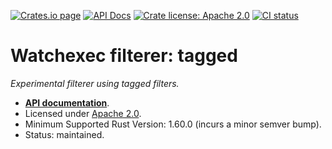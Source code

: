 [![Crates.io page](https://badgen.net/crates/v/watchexec-filterer-tagged)](https://crates.io/crates/watchexec-filterer-tagged)
[![API Docs](https://docs.rs/watchexec-filterer-tagged/badge.svg)][docs]
[![Crate license: Apache 2.0](https://badgen.net/badge/license/Apache%202.0)][license]
[![CI status](https://github.com/watchexec/watchexec/actions/workflows/check.yml/badge.svg)](https://github.com/watchexec/watchexec/actions/workflows/check.yml)

# Watchexec filterer: tagged

_Experimental filterer using tagged filters._

- **[API documentation][docs]**.
- Licensed under [Apache 2.0][license].
- Minimum Supported Rust Version: 1.60.0 (incurs a minor semver bump).
- Status: maintained.

[docs]: https://docs.rs/watchexec-filterer-tagged
[license]: ../../../LICENSE
